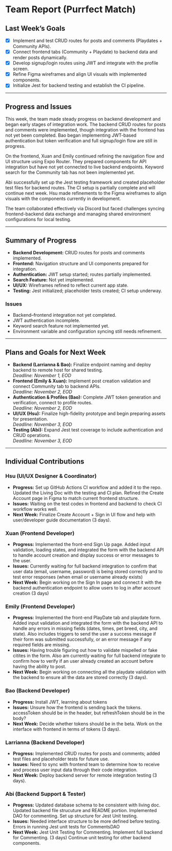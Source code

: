 # Team Report (Purrfect Match)

## Last Week’s Goals
- [x] Implement and test CRUD routes for posts and comments (Playdates + Community APIs).  
- [x] Connect frontend tabs (Community + Playdate) to backend data and render posts dynamically.  
- [x] Develop signup/login routes using JWT and integrate with the profile screen.   
- [x] Refine Figma wireframes and align UI visuals with implemented components.  
- [x] Initialize Jest for backend testing and establish the CI pipeline.  

---

## Progress and Issues
This week, the team made steady progress on backend development and began early stages of integration work. The backend CRUD routes for posts and comments were implemented, though integration with the frontend has not yet been completed. Bao began implementing JWT-based authentication but token verification and full signup/login flow are still in progress.  

On the frontend, Xuan and Emily continued refining the navigation flow and UI structure using Expo Router. They prepared components for API integration but have not yet connected to live backend endpoints. Keyword search for the Community tab has not been implemented yet.  

Abi successfully set up the Jest testing framework and created placeholder test files for backend routes. The CI setup is partially complete and will continue next week. Hsu made refinements to the Figma wireframes to align visuals with the components currently in development.  

The team collaborated effectively via Discord but faced challenges syncing frontend-backend data exchange and managing shared environment configurations for local testing. 

---

## Summary of Progress
- **Backend Development:** CRUD routes for posts and comments implemented.  
- **Frontend:** Navigation structure and UI components prepared for integration.  
- **Authentication:** JWT setup started; routes partially implemented.  
- **Search Feature:** Not yet implemented.  
- **UI/UX:** Wireframes refined to reflect current app state.  
- **Testing:** Jest initialized; placeholder tests created; CI setup underway.

### Issues 
- Backend–frontend integration not yet completed.  
- JWT authentication incomplete.  
- Keyword search feature not implemented yet.  
- Environment variable and configuration syncing still needs refinement.

---

## Plans and Goals for Next Week
- **Backend (Larrianna & Bao):** Finalize endpoint naming and deploy backend to remote host for shared testing.  
  _Deadline: November 1, EOD_  
- **Frontend (Emily & Xuan):** Implement post creation validation and connect Community tab to backend APIs.  
  _Deadline: November 2, EOD_  
- **Authentication & Profiles (Bao):** Complete JWT token generation and verification, connect to profile routes.  
  _Deadline: November 2, EOD_  
- **UI/UX (Hsu):** Finalize high-fidelity prototype and begin preparing assets for presentation.  
  _Deadline: November 3, EOD_  
- **Testing (Abi):** Expand Jest test coverage to include authentication and CRUD operations.  
  _Deadline: November 3, EOD_  

---

## Individual Contributions

### Hsu (UI/UX Designer & Coordinator)
- **Progress:** Set up GitHub Actions CI workflow and added it to the repo. Updated the Living Doc with the testing and CI plan. Refined the Create Account page in Figma to match current frontend structure.
- **Issues:** Waiting on the test codes in frontend and backend to check CI workflow works well.
- **Next Week:** Finalize Create Account + Sign in UI flow and help with user/developer guide documentation (3 days).

### Xuan (Frontend Developer)
- **Progress:** Implemented the front-end Sign Up page. Added input validation, loading states, and integrated the form with the backend API to handle account creation and display success or error messages to the user.
- **Issues:** Currently waiting for full backend integration to confirm that user data (email, username, password) is being stored correctly and to test error responses (when email or username already exists)
- **Next Week:** Begin working on the Sign In page and connect it with the backend authentication endpoint to allow users to log in after account creation (3 days)

### Emily (Frontend Developer)
- **Progress:** Implemented the front-end PlayDate tab and playdate form. Added input validation and integrated the form with the backend API to handle any errors in missing fields (dates, times, pet breed, city, and state). Also includes triggers to send the user a success message if their form was submitted successfully, or an error message if any required fields are missing.
- **Issues:** Having trouble figuring out how to validate mispelled or fake citites in the form. Also am currently waiting for full backend integrate to confirm how to verify if an user already created an account before having the ability to post. 
- **Next Week:** Begin working on connecting all the playdate validation with the backend to ensure all the data are stored correctly (3 days).

### Bao (Backend Developer)
- **Progress:** Install JWT, learning about tokens
- **Issues:** Unsure how the frontend is sending back the tokens. accessToken should be in the header, but refreshToken should be in the body?
- **Next Week:** Decide whether tokens should be in the beta. Work on the interface with frontend in terms of tokens (3 days).

### Larrianna (Backend Developer)
- **Progress:** Implemented CRUD routes for posts and comments; added test files and placeholder tests for future use.  
- **Issues:** Need to sync with frontend team to determine how to receive and process user input data through their code integration.  
- **Next Week:** Deploy backend server for remote integration testing (3 days).

### Abi (Backend Support & Tester)
- **Progress:** Updated database schema to be consistent with living doc. Updated backend file strucuture and README portion. Implemented DAO for commenting. Set up structure for Jest Unit testing. 
- **Issues:** Needed interface structure to be more defined before testing. Errors in running Jest unit tests for CommentsDAO
- **Next Week:** Jest Unit Testing for Commenting. Implement full backend for Commenting. (3 days) Continue unit testing for other backend components. 
